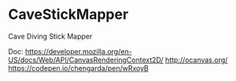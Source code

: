 # CaveStickMapper
Cave Diving Stick Mapper

Doc: https://developer.mozilla.org/en-US/docs/Web/API/CanvasRenderingContext2D/
http://ocanvas.org/
https://codepen.io/chengarda/pen/wRxoyB